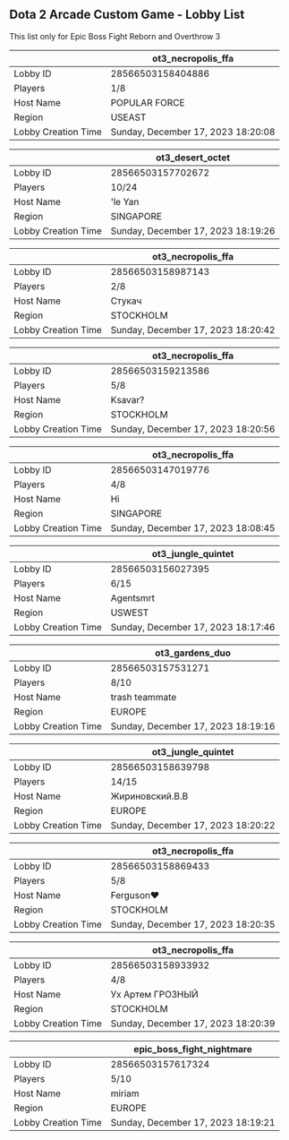 ## Dota 2 Arcade Custom Game - Lobby List

This list only for Epic Boss Fight Reborn and Overthrow 3

|  | ot3_necropolis_ffa |
| ------ | ------ |
| Lobby ID | 28566503158404886 |
| Players | 1/8 |
| Host Name | POPULAR FORCE |
| Region | USEAST |
| Lobby Creation Time | Sunday, December 17, 2023 18:20:08 |


|  | ot3_desert_octet |
| ------ | ------ |
| Lobby ID | 28566503157702672 |
| Players | 10/24 |
| Host Name | 'le Yan |
| Region | SINGAPORE |
| Lobby Creation Time | Sunday, December 17, 2023 18:19:26 |


|  | ot3_necropolis_ffa |
| ------ | ------ |
| Lobby ID | 28566503158987143 |
| Players | 2/8 |
| Host Name | Стукач |
| Region | STOCKHOLM |
| Lobby Creation Time | Sunday, December 17, 2023 18:20:42 |


|  | ot3_necropolis_ffa |
| ------ | ------ |
| Lobby ID | 28566503159213586 |
| Players | 5/8 |
| Host Name | Ksavar? |
| Region | STOCKHOLM |
| Lobby Creation Time | Sunday, December 17, 2023 18:20:56 |


|  | ot3_necropolis_ffa |
| ------ | ------ |
| Lobby ID | 28566503147019776 |
| Players | 4/8 |
| Host Name | Hi |
| Region | SINGAPORE |
| Lobby Creation Time | Sunday, December 17, 2023 18:08:45 |


|  | ot3_jungle_quintet |
| ------ | ------ |
| Lobby ID | 28566503156027395 |
| Players | 6/15 |
| Host Name | Agentsmrt |
| Region | USWEST |
| Lobby Creation Time | Sunday, December 17, 2023 18:17:46 |


|  | ot3_gardens_duo |
| ------ | ------ |
| Lobby ID | 28566503157531271 |
| Players | 8/10 |
| Host Name | trash teammate |
| Region | EUROPE |
| Lobby Creation Time | Sunday, December 17, 2023 18:19:16 |


|  | ot3_jungle_quintet |
| ------ | ------ |
| Lobby ID | 28566503158639798 |
| Players | 14/15 |
| Host Name | Жириновский.В.В |
| Region | EUROPE |
| Lobby Creation Time | Sunday, December 17, 2023 18:20:22 |


|  | ot3_necropolis_ffa |
| ------ | ------ |
| Lobby ID | 28566503158869433 |
| Players | 5/8 |
| Host Name | Ferguson♥ |
| Region | STOCKHOLM |
| Lobby Creation Time | Sunday, December 17, 2023 18:20:35 |


|  | ot3_necropolis_ffa |
| ------ | ------ |
| Lobby ID | 28566503158933932 |
| Players | 4/8 |
| Host Name | Ух Aртем ГРОЗНЫЙ |
| Region | STOCKHOLM |
| Lobby Creation Time | Sunday, December 17, 2023 18:20:39 |


|  | epic_boss_fight_nightmare |
| ------ | ------ |
| Lobby ID | 28566503157617324 |
| Players | 5/10 |
| Host Name | miriam |
| Region | EUROPE |
| Lobby Creation Time | Sunday, December 17, 2023 18:19:21 |


